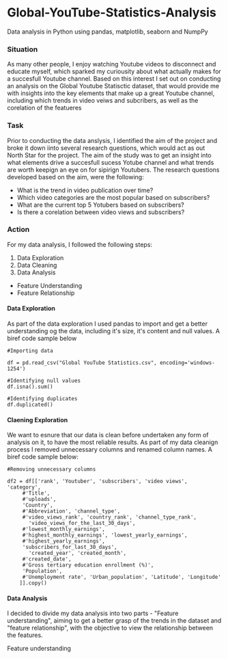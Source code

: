 # Global-YouTube-Statistics-Analysis

Data analysis in Python using pandas, matplotlib, seaborn and NumpPy 

### **Situation**
As many other people, I enjoy watching Youtube videos to disconnect and educate myself, which sparked my curiousity about what actually makes for a succesfull Youtube channel. Based on this interest I set out on conducting an analysis on the Global Youtube Statisctic dataset, that would provide me with insights into the key elements that make up a great Youtube channel, including which trends in video veiws and subcribers, as well as the corelation of the featueres 


### **Task**

Prior to conducting the data anslysis, I identified the aim of the project and broke it down iinto several research questions, which would act as out North Star for the project.
The aim of the study was to get an insight into what elements drive a succesfull sucess Yotube channel and what trends are worth keepign an eye on for sipirign Youtubers. 
The research questions developed based on the aim, were the following: 

- What is the trend in video publication over time?
- Which video categories are the most popular based on subscribers?
- What are the current top 5 Yotubers based on subscribers?
- Is there a corelation between video views and subscribers?

### **Action**

For my data analysis, I followed the following steps:

1. Data Exploration
2. Data Cleaning
3. Data Analysis 
- Feature Understanding 
- Feature Relationship

#### Data Exploration 

As part of the data exploration I used pandas to import and get a better understanding og the data, including it's size, it's content and null values. A biref code sample below 


```
#Importing data 

df = pd.read_csv("Global YouTube Statistics.csv", encoding='windows-1254')
```


```
#Identifying null values 
df.isna().sum()
```


```
#Identifying duplicates 
df.duplicated()
```

#### Claening Exploration 

We want to esnure that our data is clean before undertaken any form of analysis on it, to have the most reliable results. As part of my data cleanign process I removed unnecessary columns and renamed column names. A biref code sample below:

```
#Removing unnecessary columns

df2 = df[['rank', 'Youtuber', 'subscribers', 'video views', 'category', 
     #'Title',
     #'uploads', 
     'Country', 
     #'Abbreviation', 'channel_type',
     #'video_views_rank', 'country_rank', 'channel_type_rank',
       'video_views_for_the_last_30_days', 
     #'lowest_monthly_earnings',
     #'highest_monthly_earnings', 'lowest_yearly_earnings',
     #'highest_yearly_earnings', 
     'subscribers_for_last_30_days',
       'created_year', 'created_month', 
     #'created_date',
     #'Gross tertiary education enrollment (%)', 
     'Population',
     #'Unemployment rate', 'Urban_population', 'Latitude', 'Longitude'
    ]].copy()
```

#### Data Analysis

I decided to divide my data analysis into two parts - "Feature understanding", aiming to get a better grasp of the trends in the dataset and "feature relationship", with the objective to view the relationship between the features. 

Feature understanding 





